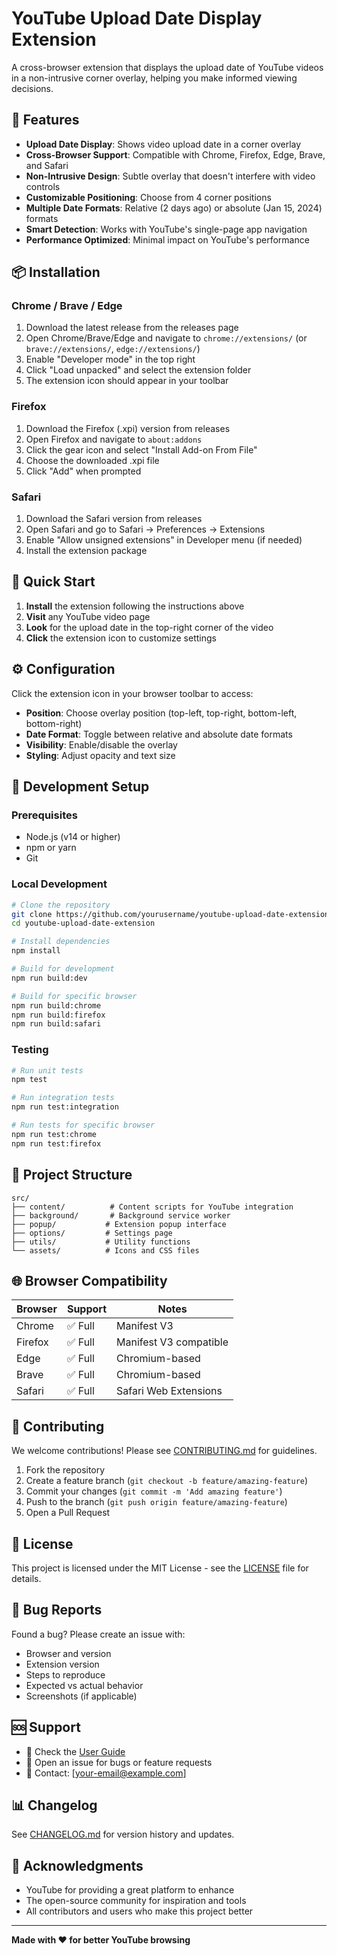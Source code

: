 # YouTube Upload Date Display Extension

A cross-browser extension that displays the upload date of YouTube videos in a non-intrusive corner overlay, helping you make informed viewing decisions.

## 🎯 Features

- **Upload Date Display**: Shows video upload date in a corner overlay
- **Cross-Browser Support**: Compatible with Chrome, Firefox, Edge, Brave, and Safari
- **Non-Intrusive Design**: Subtle overlay that doesn't interfere with video controls
- **Customizable Positioning**: Choose from 4 corner positions
- **Multiple Date Formats**: Relative (2 days ago) or absolute (Jan 15, 2024) formats
- **Smart Detection**: Works with YouTube's single-page app navigation
- **Performance Optimized**: Minimal impact on YouTube's performance

## 📦 Installation

### Chrome / Brave / Edge
1. Download the latest release from the releases page
2. Open Chrome/Brave/Edge and navigate to `chrome://extensions/` (or `brave://extensions/`, `edge://extensions/`)
3. Enable "Developer mode" in the top right
4. Click "Load unpacked" and select the extension folder
5. The extension icon should appear in your toolbar

### Firefox
1. Download the Firefox (.xpi) version from releases
2. Open Firefox and navigate to `about:addons`
3. Click the gear icon and select "Install Add-on From File"
4. Choose the downloaded .xpi file
5. Click "Add" when prompted

### Safari
1. Download the Safari version from releases
2. Open Safari and go to Safari → Preferences → Extensions
3. Enable "Allow unsigned extensions" in Developer menu (if needed)
4. Install the extension package

## 🚀 Quick Start

1. **Install** the extension following the instructions above
2. **Visit** any YouTube video page
3. **Look** for the upload date in the top-right corner of the video
4. **Click** the extension icon to customize settings

## ⚙️ Configuration

Click the extension icon in your browser toolbar to access:

- **Position**: Choose overlay position (top-left, top-right, bottom-left, bottom-right)
- **Date Format**: Toggle between relative and absolute date formats
- **Visibility**: Enable/disable the overlay
- **Styling**: Adjust opacity and text size

## 🔧 Development Setup

### Prerequisites
- Node.js (v14 or higher)
- npm or yarn
- Git

### Local Development
```bash
# Clone the repository
git clone https://github.com/yourusername/youtube-upload-date-extension.git
cd youtube-upload-date-extension

# Install dependencies
npm install

# Build for development
npm run build:dev

# Build for specific browser
npm run build:chrome
npm run build:firefox
npm run build:safari
```

### Testing
```bash
# Run unit tests
npm test

# Run integration tests
npm run test:integration

# Run tests for specific browser
npm run test:chrome
npm run test:firefox
```

## 📁 Project Structure

```
src/
├── content/          # Content scripts for YouTube integration
├── background/       # Background service worker
├── popup/           # Extension popup interface
├── options/         # Settings page
├── utils/           # Utility functions
└── assets/          # Icons and CSS files
```

## 🌐 Browser Compatibility

| Browser | Support | Notes |
|---------|---------|-------|
| Chrome  | ✅ Full | Manifest V3 |
| Firefox | ✅ Full | Manifest V3 compatible |
| Edge    | ✅ Full | Chromium-based |
| Brave   | ✅ Full | Chromium-based |
| Safari  | ✅ Full | Safari Web Extensions |

## 🤝 Contributing

We welcome contributions! Please see [CONTRIBUTING.md](docs/CONTRIBUTING.md) for guidelines.

1. Fork the repository
2. Create a feature branch (`git checkout -b feature/amazing-feature`)
3. Commit your changes (`git commit -m 'Add amazing feature'`)
4. Push to the branch (`git push origin feature/amazing-feature`)
5. Open a Pull Request

## 📝 License

This project is licensed under the MIT License - see the [LICENSE](LICENSE) file for details.

## 🐛 Bug Reports

Found a bug? Please create an issue with:
- Browser and version
- Extension version
- Steps to reproduce
- Expected vs actual behavior
- Screenshots (if applicable)

## 🆘 Support

- 📖 Check the [User Guide](docs/USER_GUIDE.md)
- 💬 Open an issue for bugs or feature requests
- 📧 Contact: [your-email@example.com]

## 📊 Changelog

See [CHANGELOG.md](CHANGELOG.md) for version history and updates.

## 🙏 Acknowledgments

- YouTube for providing a great platform to enhance
- The open-source community for inspiration and tools
- All contributors and users who make this project better

---

**Made with ❤️ for better YouTube browsing**